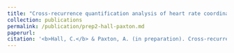 ```yaml
---
title: "Cross-recurrence quantification analysis of heart rate coordination between friends and strangers during yoga."
collection: publications
permalink: /publication/prep2-hall-paxton.md
paperurl:
citation: '<b>Hall, C.</b> & Paxton, A. (in preparation). Cross-recurrence quantification analysis of heart rate coordination between friends and strangers during yoga.'
---
```

